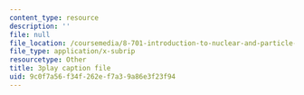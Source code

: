 ```yaml
---
content_type: resource
description: ''
file: null
file_location: /coursemedia/8-701-introduction-to-nuclear-and-particle-physics-fall-2020/9c0f7a56f34f262ef7a39a86e3f23f94_JWnQZrnRUGM.srt
file_type: application/x-subrip
resourcetype: Other
title: 3play caption file
uid: 9c0f7a56-f34f-262e-f7a3-9a86e3f23f94
---
```

